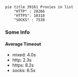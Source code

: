 
```mermaid
pie title 39161 Proxies in list
    "HTTP" : 28266
    "HTTPS": 10318
    "SOCKS" : 7538
```

### Some Info
#### Average Timeout

- mixed: 4.0s
- http: 2.3s
- https: 8.2s
- socks: 6.5s